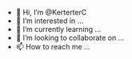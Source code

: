 - 👋 Hi, I’m @KerterterC
- 👀 I’m interested in ...
- 🌱 I’m currently learning ...
- 💞️ I’m looking to collaborate on ...
- 📫 How to reach me ...

<!---
KerterterC/KerterterC is a ✨ special ✨ repository because its `README.md` (this file) appears on your GitHub profile.
You can click the Preview link to take a look at your changes.
--->
